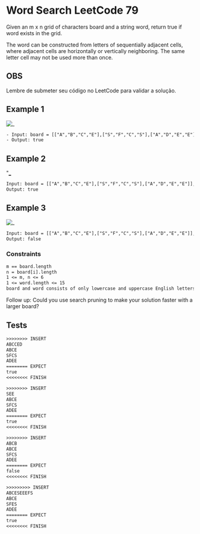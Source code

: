 # Word Search LeetCode 79

Given an m x n grid of characters board and a string word, return true if word exists in the grid.

The word can be constructed from letters of sequentially adjacent cells, where adjacent cells are horizontally or vertically neighboring. The same letter cell may not be used more than once.

## OBS

Lembre de submeter seu código no LeetCode para validar a solução.

## Example 1

![_](https://assets.leetcode.com/uploads/2020/11/04/word2.jpg)

```txt
- Input: board = [["A","B","C","E"],["S","F","C","S"],["A","D","E","E"]], word = "ABCCED"
- Output: true
```

## Example 2

"[_](https://assets.leetcode.com/uploads/2020/11/04/word-1.jpg)

```txt
Input: board = [["A","B","C","E"],["S","F","C","S"],["A","D","E","E"]], word = "SEE"
Output: true
```

## Example 3

![_](https://assets.leetcode.com/uploads/2020/10/15/word3.jpg)

```txt
Input: board = [["A","B","C","E"],["S","F","C","S"],["A","D","E","E"]], word = "ABCB"
Output: false
```

### Constraints

```txt
m == board.length
n = board[i].length
1 <= m, n <= 6
1 <= word.length <= 15
board and word consists of only lowercase and uppercase English letters.
```

Follow up: Could you use search pruning to make your solution faster with a larger board?

## Tests

```txt
>>>>>>>> INSERT
ABCCED
ABCE
SFCS
ADEE
======== EXPECT
true
<<<<<<<< FINISH

>>>>>>>> INSERT
SEE
ABCE
SFCS
ADEE
======== EXPECT
true
<<<<<<<< FINISH

>>>>>>>> INSERT
ABCB
ABCE
SFCS
ADEE
======== EXPECT
false
<<<<<<<< FINISH

>>>>>>>>> INSERT
ABCESEEEFS
ABCE
SFES
ADEE
======== EXPECT
true
<<<<<<<< FINISH
```
